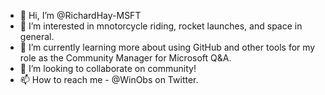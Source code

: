 - 👋 Hi, I’m @RichardHay-MSFT
- 👀 I’m interested in mnotorcycle riding, rocket launches, and space in general.
- 🌱 I’m currently learning more about using GitHub and other tools for my role as the Community Manager for Microsoft Q&A.
- 💞️ I’m looking to collaborate on community!
- 📫 How to reach me - @WinObs on Twitter.

<!---
RichardHay-MSFT/RichardHay-MSFT is a ✨ special ✨ repository because its `README.md` (this file) appears on your GitHub profile.
You can click the Preview link to take a look at your changes.
--->
